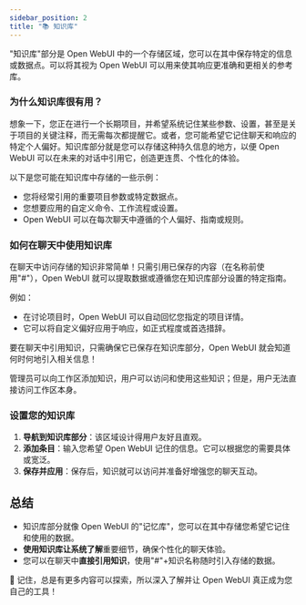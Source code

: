 ```yaml
---
sidebar_position: 2
title: "📚 知识库"
---
```


"知识库"部分是 Open WebUI 中的一个存储区域，您可以在其中保存特定的信息或数据点。可以将其视为 Open WebUI 可以用来使其响应更准确和更相关的参考库。

### 为什么知识库很有用？

想象一下，您正在进行一个长期项目，并希望系统记住某些参数、设置，甚至是关于项目的关键注释，而无需每次都提醒它。或者，您可能希望它记住聊天和响应的特定个人偏好。知识库部分就是您可以存储这种持久信息的地方，以便 Open WebUI 可以在未来的对话中引用它，创造更连贯、个性化的体验。

以下是您可能在知识库中存储的一些示例：

- 您将经常引用的重要项目参数或特定数据点。
- 您想要应用的自定义命令、工作流程或设置。
- Open WebUI 可以在每次聊天中遵循的个人偏好、指南或规则。

### 如何在聊天中使用知识库

在聊天中访问存储的知识非常简单！只需引用已保存的内容（在名称前使用"#"），Open WebUI 就可以提取数据或遵循您在知识库部分设置的特定指南。

例如：

- 在讨论项目时，Open WebUI 可以自动回忆您指定的项目详情。
- 它可以将自定义偏好应用于响应，如正式程度或首选措辞。

要在聊天中引用知识，只需确保它已保存在知识库部分，Open WebUI 就会知道何时何地引入相关信息！

管理员可以向工作区添加知识，用户可以访问和使用这些知识；但是，用户无法直接访问工作区本身。

### 设置您的知识库

1. **导航到知识库部分**：该区域设计得用户友好且直观。
2. **添加条目**：输入您希望 Open WebUI 记住的信息。它可以根据您的需要具体或宽泛。
3. **保存并应用**：保存后，知识就可以访问并准备好增强您的聊天互动。

## 总结

- 知识库部分就像 Open WebUI 的"记忆库"，您可以在其中存储您希望它记住和使用的数据。
- **使用知识库让系统了解**重要细节，确保个性化的聊天体验。
- 您可以在聊天中**直接引用知识**，使用"#"+知识名称随时引入存储的数据。

🌟 记住，总是有更多内容可以探索，所以深入了解并让 Open WebUI 真正成为您自己的工具！
